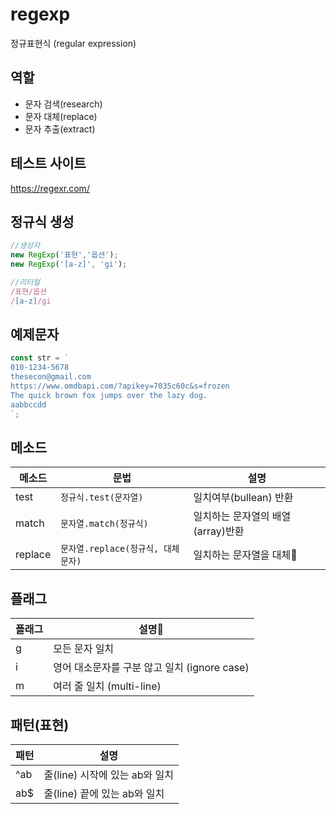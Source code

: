# regexp

정규표현식 (regular expression)

## 역할

- 문자 검색(research)
- 문자 대체(replace)
- 문자 추출(extract)

## 테스트 사이트

https://regexr.com/

## 정규식 생성

```js
//생성자
new RegExp('표현','옵션');
new RegExp('[a-z]', 'gi');

//리터럴
/표현/옵션
/[a-z]/gi
```

## 예제문자

```js
const str = `
010-1234-5678
thesecon@gmail.com
https://www.omdbapi.com/?apikey=7035c60c&s=frozen
The quick brown fox jumps over the lazy dog.
aabbccdd
`;
```

## 메소드

| 메소드  | 문법                               | 설명                               |
| ------- | ---------------------------------- | ---------------------------------- |
| test    | `정규식.test(문자열)`              | 일치여부(bullean) 반환             |
| match   | `문자열.match(정규식)`             | 일치하는 문자열의 배열 (array)반환 |
| replace | `문자열.replace(정규식, 대체문자)` | 일치하는 문자열을 대체             |

## 플래그

| 플래그 | 설명                                         |
| ------ | -------------------------------------------- |
| g      | 모든 문자 일치                               |
| i      | 영어 대소문자를 구분 않고 일치 (ignore case) |
| m      | 여러 줄 일치 (multi-line)                    |

## 패턴(표현)

| 패턴 | 설명                           |
| ---- | ------------------------------ |
| ^ab  | 줄(line) 시작에 있는 ab와 일치 |
| ab$  | 줄(line) 끝에 있는 ab와 일치   |
